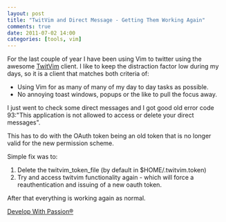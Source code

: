 ```yaml
---
layout: post
title: "TwitVim and Direct Message - Getting Them Working Again"
comments: true
date: 2011-07-02 14:00
categories: [tools, vim]
---
```

For the last couple of year I have been using Vim to twitter using the awesome [TwitVim](http://www.vim.org/scripts/script.php?script_id=2204) client. I like to keep the distraction factor low during my days, so it is a client that matches both criteria of:  

* Using Vim for as many of many of my day to day tasks as possible.
* No annoying toast windows, popups or the like to pull the focus away.

I just went to check some direct messages and I got good old error code 93:"This application is not allowed to access or delete your direct messages".

This has to do with the OAuth token being an old token that is no longer valid for the new permission scheme.

Simple fix was to:  

1. Delete the twitvim_token_file (by default in $HOME/.twitvim.token)
2. Try and access twitvim functionality again - which will force a reauthentication and issuing of a new oauth token.  

After that everything is working again as normal.

[Develop With Passion®](http://www.developwithpassion.com)
